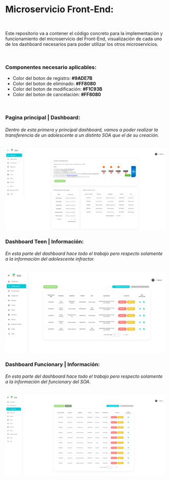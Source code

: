 <h1>Microservicio Front-End:</h1>

<br>

Este repositorio va a contener el código concreto para la implementación y funcionamiento del microservicio del
Front-End, visualización de cada uno de los dashboard necesarios para poder utilizar los otros microservicios.

<br>

### Componentes necesario aplicables:

<ul>
    <li>Color del boton de registro: <strong>#9ADE7B</strong></li>
    <li>Color del boton de eliminado: <strong>#FF8080</strong></li>
    <li>Color del boton de modificación: <strong>#F1C93B</strong></li>
    <li>Color del boton de cancelación: <strong>#FF8080</strong></li>
</ul>

<br>

### Pagina principal | Dashboard:

<h6>Dentro de esta primera y principal dashboard, vamos a poder realizar la transferencia de un adolescente a un
distinto SOA que el de su creación.</h6>

![Dashboard](src/assets/images/Information.png)

### Dashboard Teen | Información:

<h6>En esta parte del dashboard hace todo el trabajo pero respecto solamente a la información del adolescente
infractor.</h6>

![Dashboard](src/assets/images/TeenDashboard.png)

### Dashboard Funcionary | Información:

<h6>En esta parte del dashboard hace todo el trabajo pero respecto solamente a la información del funcionary del
SOA.</h6>

![Dashboard](src/assets/images/FuncionaryDashboard.png)
